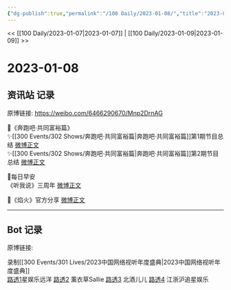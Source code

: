 ```yaml
---
{"dg-publish":true,"permalink":"/100 Daily/2023-01-08/","title":"2023-01-08","created":"2023-01-09T10:39:51.000+08:00","updated":"2023-04-11T12:58:38.145+08:00"}
---
```



<< [[100 Daily/2023-01-07\|2023-01-07]] | [[100 Daily/2023-01-09\|2023-01-09]] >>

# 2023-01-08

## 资讯站 记录

原博链接: https://weibo.com/6466290670/Mnp2DrnAG

🌟《奔跑吧·共同富裕篇》  
✨[[300 Events/302 Shows/奔跑吧·共同富裕篇\|奔跑吧·共同富裕篇]]第1期节目总结 [微博正文](https://m.weibo.cn/6466290670/4855718253170628)  
✨[[300 Events/302 Shows/奔跑吧·共同富裕篇\|奔跑吧·共同富裕篇]]第2期节目总结 [微博正文](https://m.weibo.cn/6466290670/4855750620882979)  

🌟每日早安  
《听我说》三周年 [微博正文](https://m.weibo.cn/6466290670/4855537306960214)  

🌟《焰火》官方分享 [微博正文](https://m.weibo.cn/6466290670/4855649097746382)

---
## Bot 记录

原博链接:

录制[[300 Events/301 Lives/2023中国网络视听年度盛典\|2023中国网络视听年度盛典]]  
[路透1](https://weibo.com/1029328390/MnpkyvuFE?refer_flag=1001030103_)星娱乐远洋
[路透2](https://weibo.com/5173098196/MnsGyottp?refer_flag=1001030103_) 薰衣草Sallie
[路透3](https://weibo.com/1952752357/MnsHMjTHx?refer_flag=1001030103_) 北酒儿儿
[路透4](https://weibo.com/7308723626/MnpnTCHYy?refer_flag=1001030103_) 江浙沪追星娱乐
